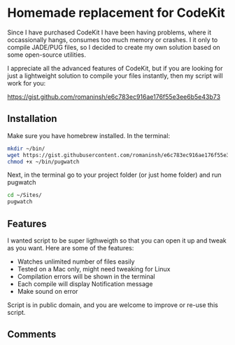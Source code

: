 
# Homemade replacement for CodeKit

Since I have purchased CodeKit I have been having problems, where it
occassionally hangs, consumes too much memory or crashes. I it only to
compile JADE/PUG files, so I decided to create my own solution based on
some open-source utilities.

I appreciate all the advanced features of CodeKit, but if you are looking
for just a lightweight solution to compile your files instantly, then my script
will work for you:

https://gist.github.com/romaninsh/e6c783ec916ae176f55e3ee6b5e43b73

## Installation

Make sure you have homebrew installed. In the terminal:

``` bash
mkdir ~/bin/
wget https://gist.githubusercontent.com/romaninsh/e6c783ec916ae176f55e3ee6b5e43b73/raw/5d39c8b7f3806bf2ae8b4f4e19bf5834367be93c/pugwatch > ~/bin/pugwatch
chmod +x ~/bin/pugwatch
```

Next, in the terminal go to your project folder (or just home folder) and run pugwatch

``` bash
cd ~/Sites/
pugwatch
```

## Features

I wanted script to be super ligthweigth so that you can open it up and tweak as
you want. Here are some of the features:

 - Watches unlimited number of files easily
 - Tested on a Mac only, might need tweaking for Linux
 - Compilation errors will be shown in the terminal
 - Each compile will display Notification message
 - Make sound on error

Script is in public domain, and you are welcome to improve or re-use this script.

## Comments

<div id="disqus_thread"></div>
<script>
(function() {
var d = document, s = d.createElement('script');

s.src = '//nearlyguru.disqus.com/embed.js';

s.setAttribute('data-timestamp', +new Date());
(d.head || d.body).appendChild(s);
})();
</script>
